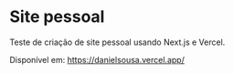 # Site pessoal

Teste de criação de site pessoal usando Next.js e Vercel.

Disponível em: https://danielsousa.vercel.app/
